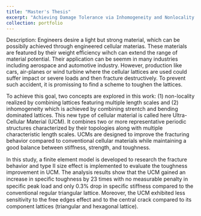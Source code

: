```yaml
---
title: "Master's Thesis"
excerpt: "Achieving Damage Tolerance via Inhomogeneity and Nonlocality through Ultra-Cellular Material<br/><img src='/images/UCMprototype.PNG'>"
collection: portfolio
---
```


Description:
Engineers desire a light but strong material, which can be possibily achieved through engineered cellular materias. These materials are featured by their weight efficiency wihch can extend the range of material potential. Their application can be seemm in many industries including aerospace and automotive industry.  However, production like cars, air-planes or wind turbine where the cellular lattices are used could suffer impact or severe loads and then fracture destructively. To prevent such accident, it is promissing to find a scheme to toughen the lattices.        

To achieve this goal, two concepts are explored in this work: (1) non-locality realized by combining lattices featuring multiple length scales and (2) inhomogeneity which is achieved by combining strentch and bending dominated lattices. This new type of cellular material is called here Ultra-Cellular Material (UCM). It combines two or more representative periodic structures characterized by their topologies along with multiple characteristic length scales. UCMs are designed to improve the fracturing behavior compared to conventional cellular materials while maintaining a good balance between stiﬀness, strength, and toughness. 

In this study, a finite element model is developed to research the fracture behavior and type II size effect is implemented to evaluate the toughness improvement in UCM. The analysis results show that the UCM gained an increase in speciﬁc toughness by 23 times with no measurable penalty in speciﬁc peak load and only 0.3% drop in speciﬁc stiﬀness compared to the conventional regular triangular lattice. Moreover, the UCM exhibited less sensitivity to the free edges eﬀect and to the central crack compared to its component lattices (triangular and hexagonal lattice).    
 
